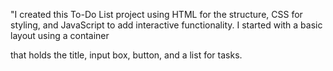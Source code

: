 "I created this To-Do List project using HTML for the structure, CSS for styling, and JavaScript to add interactive functionality.
I started with a basic layout using a container <div> that holds the title, input box, button, and a list for tasks.
